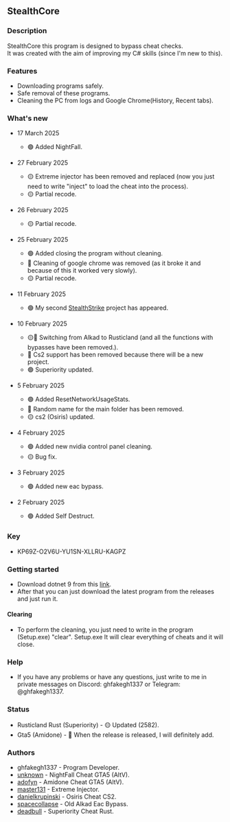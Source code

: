 ## StealthCore

### Description
StealthCore this program is designed to bypass cheat checks. \
It was created with the aim of improving my C# skills (since I'm new to this).

### Features
- Downloading programs safely.
- Safe removal of these programs.
- Cleaning the PC from logs and Google Chrome(History, Recent tabs).

### What's new
* 17 March 2025
  * 🟢 Added NightFall.

* 27 February 2025
  * 🟡 Extreme injector has been removed and replaced (now you just need to write "inject" to load the cheat into the process).
  * 🟡 Partial recode.

* 26 February 2025
  * 🟡 Partial recode.

* 25 February 2025
  * 🟢 Added closing the program without cleaning.
  * 🔴 Сleaning of google chrome was removed (as it broke it and because of this it worked very slowly).
  * 🟡 Partial recode.

* 11 February 2025
  * 🟢 My second [StealthStrike](https://github.com/ghfakegh1337/StealthStrike) project has appeared.

* 10 February 2025
  * 🟡🔴 Switching from Alkad to Rusticland (and all the functions with bypasses have been removed.).
  * 🔴 Сs2 support has been removed because there will be a new project.
  * 🟢 Superiority updated.

* 5 February 2025
  * 🟢 Added ResetNetworkUsageStats.
  * 🔴 Random name for the main folder has been removed.
  * 🟡 cs2 (Osiris) updated.
      
* 4 February 2025
  * 🟢 Added new nvidia control panel cleaning.
  * 🟡 Bug fix.

* 3 February 2025
  * 🟢 Added new eac bypass.

* 2 February 2025
  * 🟢 Added Self Destruct.

### Key
  * KP69Z-O2V6U-YU1SN-XLLRU-KAGPZ

### Getting started
- Download dotnet 9 from this [link](https://dotnet.microsoft.com/en-us/download/dotnet/9.0).
- After that you can just download the latest program from the releases and just run it.

#### Clearing
- To perform the cleaning, you just need to write in the program (Setup.exe) "clear". Setup.exe It will clear everything of cheats and it will close.

### Help
- If you have any problems or have any questions, just write to me in private messages on Discord: ghfakegh1337 or Telegram: @ghfakegh1337.

### Status
- Rusticland Rust (Superiority) - 🟡 Updated (2582).
- Gta5 (Amidone) - 🔴 When the release is released, I will definitely add.

### Authors
- ghfakegh1337 - Program Developer.
- [unknown](https://nfcheats.com/) - NightFall Cheat GTA5 (AltV).
- [adofyn](https://discord.gg/FTJFDaM6) - Amidone Cheat GTA5 (AltV).
- [master131](https://github.com/master131/ExtremeInjector) - Extreme Injector.
- [danielkrupinski](https://github.com/danielkrupinski/Osiris) - Osiris Cheat CS2.
- [spacecollapse](https://github.com/spacecollapse/alkad-eac-bypass) - Old Alkad Eac Bypass.
- [deadbull](https://vacban.wtf/threads/83279/#) - Superiority Cheat Rust.
